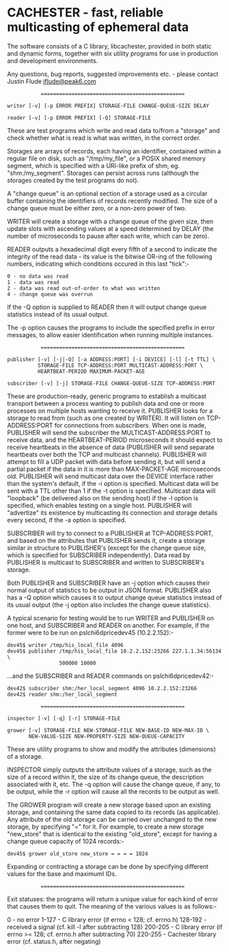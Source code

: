 CACHESTER - fast, reliable multicasting of ephemeral data
=========================================================

The software consists of a C library, libcachester, provided in both static and
dynamic forms, together with six utility programs for use in production and
development environments.

Any questions, bug reports, suggested improvements etc. - please contact
Justin Flude <jflude@peak6.com>

	  		   ===============================================

	writer [-v] [-p ERROR PREFIX] STORAGE-FILE CHANGE-QUEUE-SIZE DELAY

	reader [-v] [-p ERROR PREFIX] [-Q] STORAGE-FILE

These are test programs which write and read data to/from a "storage" and check
whether what is read is what was written, in the correct order.

Storages are arrays of records, each having an identifier, contained within a
regular file on disk, such as "/tmp/my_file", or a POSIX shared memory segment,
which is specified with a URI-like prefix of shm, eg. "shm:/my_segment".
Storages can persist across runs (although the storages created by the test
programs do not).

A "change queue" is an optional section of a storage used as a circular buffer
containing the identifiers of records recently modified.  The size of a change
queue must be either zero, or a non-zero power of two.

WRITER will create a storage with a change queue of the given size, then update
slots with ascending values at a speed determined by DELAY (the number of
microseconds to pause after each write, which can be zero).

READER outputs a hexadecimal digit every fifth of a second to indicate the
integrity of the read data - its value is the bitwise OR-ing of the following
numbers, indicating which conditions occured in this last "tick":-

	0 - no data was read
	1 - data was read
	2 - data was read out-of-order to what was written
	4 - change queue was overrun

If the -Q option is supplied to READER then it will output change queue
statistics instead of its usual output.

The -p option causes the programs to include the specified prefix in error
messages, to allow easier identification when running multiple instances.

	  		   ===============================================

	publisher [-v] [-j|-Q] [-a ADDRESS:PORT] [-i DEVICE] [-l] [-t TTL] \
			  STORAGE-FILE TCP-ADDRESS:PORT MULTICAST-ADDRESS:PORT \
			  HEARTBEAT-PERIOD MAXIMUM-PACKET-AGE

	subscriber [-v] [-j] STORAGE-FILE CHANGE-QUEUE-SIZE TCP-ADDRESS:PORT

These are production-ready, generic programs to establish a multicast transport
between a process wanting to publish data and one or more processes on multiple
hosts wanting to receive it.  PUBLISHER looks for a storage to read from (such
as one created by WRITER).  It will listen on TCP-ADDRESS:PORT for connections
from subscribers.  When one is made, PUBLISHER will send the subscriber the
MULTICAST-ADDRESS:PORT to receive data, and the HEARTBEAT-PERIOD microseconds it
should expect to receive heartbeats in the absence of data (PUBLISHER will send
separate heartbeats over both the TCP and multicast channels).  PUBLISHER will
attempt to fill a UDP packet with data before sending it, but will send a
partial packet if the data in it is more than MAX-PACKET-AGE microseconds old.
PUBLISHER will send multicast data over the DEVICE interface rather than the
system's default, if the -i option is specified.  Multicast data will be sent
with a TTL other than 1 if the -t option is specified.  Multicast data will
"loopback" (be delivered also on the sending host) if the -l option is
specified, which enables testing on a single host.  PUBLISHER will "advertize"
its existence by multicasting its connection and storage details every second,
if the -a option is specified.

SUBSCRIBER will try to connect to a PUBLISHER at TCP-ADDRESS:PORT, and based on 
the attributes that PUBLISHER sends it, create a storage similar in structure
to PUBLISHER's (except for the change queue size, which is specified for 
SUBSCRIBER independently).  Data read by PUBLISHER is multicast to SUBSCRIBER
and written to SUBSCRIBER's storage.

Both PUBLISHER and SUBSCRIBER have an -j option which causes their normal 
output of statistics to be output in JSON format.  PUBLISHER also has a -Q
option which causes it to output change queue statistics instead of its
usual output (the -j option also includes the change queue statistics).

A typical scenario for testing would be to run WRITER and PUBLISHER on one host,
and SUBSCRIBER and READER on another.  For example, if the former were to be
run on pslchi6dpricedev45 (10.2.2.152):-

	dev45$ writer /tmp/his_local_file 4096
	dev45$ publisher /tmp/his_local_file 10.2.2.152:23266 227.1.1.34:56134 \
		   			 500000 10000

...and the SUBSCRIBER and READER commands on pslchi6dpricedev42:-

	dev42$ subscriber shm:/her_local_segment 4096 10.2.2.152:23266
	dev42$ reader shm:/her_local_segment

	  		   ===============================================

	inspector [-v] [-q] [-r] STORAGE-FILE

	grower [-v] STORAGE-FILE NEW-STORAGE-FILE NEW-BASE-ID NEW-MAX-ID \
		   NEW-VALUE-SIZE NEW-PROPERTY-SIZE NEW-QUEUE-CAPACITY

These are utility programs to show and modify the attributes (dimensions) of
a storage.

INSPECTOR simply outputs the attribute values of a storage, such as the size of
a record within it, the size of its change queue, the description associated
with it, etc.  The -q option will cause the change queue, if any, to be output,
while the -r option will cause all the records to be output as well.

The GROWER program will create a new storage based upon an existing storage, and
containing the same data copied to its records (as applicable).  Any attribute
of the old storage can be carried over unchanged to the new storage, by
specifying "=" for it.  For example, to create a new storage "new_store" that is
identical to the existing "old_store", except for having a change queue capacity
of 1024 records:-

	dev45$ grower old_store new_store = = = = 1024

Expanding or contracting a storage can be done by specifying different values
for the base and maximumI IDs.

	  		   ===============================================

Exit statuses: the programs will return a unique value for each kind of error
that causes them to quit.  The meaning of the various values is as follows:-

0       - no error
1-127  	- C library error (if errno < 128; cf. errno.h)
128-192 - received a signal (cf. kill -l after subtracting 128)
200-205	- C library error (if errno >= 128; cf. errno.h after subtracting 70)
220-255	- Cachester library error (cf. status.h, after negating)
